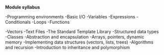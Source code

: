 **Module syllabus**

-Programming environments
-Basic I/O
-Variables
-Expressions
-Conditionals
-Loops
-Functions

-Vectors
-Text Files
-The Standard Template Library
-Structured data types
-Classes
-Abstraction and encapsulation
-Arrays, pointers, dynamic memory
-Implementing data structures (vectors, lists, trees)
-Algorithms and recursion
-Introduction to inheritance and polymorphism
